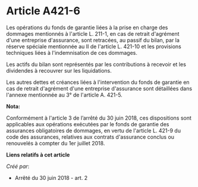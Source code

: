 # Article A421-6

Les opérations du fonds de garantie liées à la prise en charge des dommages mentionnés à l'article L. 211-1, en cas de
retrait d'agrément d'une entreprise d'assurance, sont retracées, au passif du bilan, par la réserve spéciale mentionnée au II
de l'article L. 421-10 et les provisions techniques liées à l'indemnisation de ces dommages.

Les actifs du bilan sont représentés par les contributions à recevoir et les dividendes à recouvrer sur les liquidations.

Les autres dettes et créances liées à l'intervention du fonds de garantie en cas de retrait d'agrément d'une entreprise
d'assurance sont détaillées dans l'annexe mentionnée au 3° de l'article A. 421-5.

**Nota:**

Conformément à l'article 3 de l’arrêté du 30 juin 2018, ces dispositions sont applicables aux opérations exécutées par le
fonds de garantie des assurances obligatoires de dommages, en vertu de l'article L. 421-9 du code des assurances, relatives
aux contrats d'assurance conclus ou renouvelés à compter du 1er juillet 2018.

**Liens relatifs à cet article**

_Créé par_:

  - Arrêté du 30 juin 2018 - art. 2
